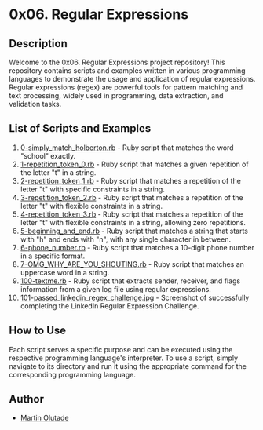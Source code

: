 # 0x06. Regular Expressions

## Description

Welcome to the 0x06. Regular Expressions project repository! This repository contains scripts and examples written in various programming languages to demonstrate the usage and application of regular expressions. Regular expressions (regex) are powerful tools for pattern matching and text processing, widely used in programming, data extraction, and validation tasks.

## List of Scripts and Examples

1. [0-simply_match_holberton.rb](./0-simply_match_holberton.rb) - Ruby script that matches the word "school" exactly.
2. [1-repetition_token_0.rb](./1-repetition_token_0.rb) - Ruby script that matches a given repetition of the letter "t" in a string.
3. [2-repetition_token_1.rb](./2-repetition_token_1.rb) - Ruby script that matches a repetition of the letter "t" with specific constraints in a string.
4. [3-repetition_token_2.rb](./3-repetition_token_2.rb) - Ruby script that matches a repetition of the letter "t" with flexible constraints in a string.
5. [4-repetition_token_3.rb](./4-repetition_token_3.rb) - Ruby script that matches a repetition of the letter "t" with flexible constraints in a string, allowing zero repetitions.
6. [5-beginning_and_end.rb](./5-beginning_and_end.rb) - Ruby script that matches a string that starts with "h" and ends with "n", with any single character in between.
7. [6-phone_number.rb](./6-phone_number.rb) - Ruby script that matches a 10-digit phone number in a specific format.
8. [7-OMG_WHY_ARE_YOU_SHOUTING.rb](./7-OMG_WHY_ARE_YOU_SHOUTING.rb) - Ruby script that matches an uppercase word in a string.
9. [100-textme.rb](./100-textme.rb) - Ruby script that extracts sender, receiver, and flags information from a given log file using regular expressions.
10. [101-passed_linkedin_regex_challenge.jpg](./101-passed_linkedin_regex_challenge.jpg) - Screenshot of successfully completing the LinkedIn Regular Expression Challenge.

## How to Use

Each script serves a specific purpose and can be executed using the respective programming language's interpreter. To use a script, simply navigate to its directory and run it using the appropriate command for the corresponding programming language.


## Author

- [Martin Olutade](https://github.com/silgenius)

